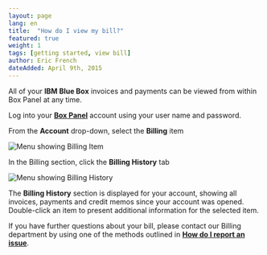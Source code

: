 ```yaml
---
layout: page
lang: en
title:  "How do I view my bill?"
featured: true
weight: 1
tags: [getting started, view bill]
author: Eric French
dateAdded: April 9th, 2015
---
```


All of your **IBM Blue Box** invoices and payments can be viewed from within Box Panel at any time.

Log into your [**Box Panel**](https://boxpanel.bluebox.net/) account using your user name and password.

From the **Account** drop-down, select the **Billing** item

![Menu showing Billing Item](http://help.bluebox.net/hc/en-us/article_attachments/201468187/billing_0.jpg)


In the Billing section, click the **Billing History** tab

![Menu showing Billing History](http://help.bluebox.net/hc/en-us/article_attachments/201486008/Billing_1.jpg)


The **Billing History** section is displayed for your account, showing all invoices, payments and credit memos since your account was opened.  Double-click an item to present additional information for the selected item.

If you have further questions about your bill, please contact our Billing department by using one of the methods outlined in [**How do I report an issue**](http://help.bluebox.net/hc/en-us/articles/201751149-How-do-I-report-an-issue-).
